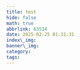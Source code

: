 ```yaml
---
title: test
hide: false
math: true
abbrlink: 63534
date: 2025-02-25 01:31:31
index\_img:
banner\_img:
category:
tags:
---
```

